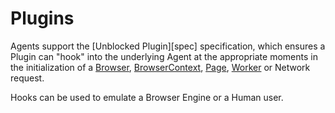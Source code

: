 # Plugins

Agents support the [Unblocked Plugin][spec] specification, which ensures a Plugin can "hook" into the underlying Agent at the appropriate moments in the initialization of a [Browser](./Browser.md), [BrowserContext](./BrowserContext.md), [Page](./Page.md), [Worker](./Worker.md) or Network request.

Hooks can be used to emulate a Browser Engine or a Human user.

[spect]: https://github.com/unblocked-web/unblocked/main/tree/specification
